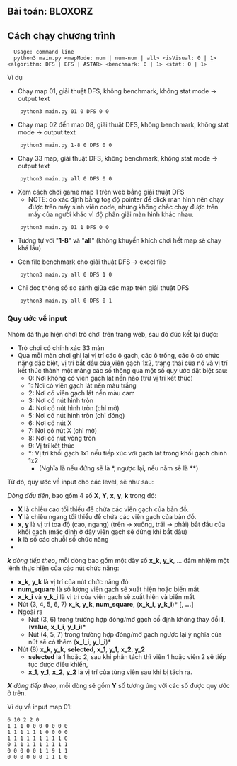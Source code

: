 ## Bài toán: BLOXORZ

## Cách chạy chương trình


```
  Usage: command line
  python3 main.py <mapMode: num | num-num | all> <isVisual: 0 | 1> <algorithm: DFS | BFS | ASTAR> <benchmark: 0 | 1> <stat: 0 | 1> 
```

Ví dụ 

- Chạy map 01, giải thuật DFS, không benchmark, không stat mode -> output text
```commandline
    python3 main.py 01 0 DFS 0 0
```

- Chạy map 02 đến map 08, giải thuật DFS, không benchmark, không stat mode -> output text
```commandline
    python3 main.py 1-8 0 DFS 0 0
```

- Chạy 33 map, giải thuật DFS, không benchmark, không stat mode -> output text
```commandline
    python3 main.py all 0 DFS 0 0
```


- Xem cách chơi game map 1 trên web bằng giải thuật DFS
  - NOTE: do xác định bằng toạ độ pointer để click màn hình nên chạy được trên máy sinh viên code, nhưng không chắc chạy được trên máy của người khác vì độ phân giải màn hình khác nhau.
```commandline
    python3 main.py 01 1 DFS 0 0
```
  - Tương tự với "**1-8**" và "**all**" (không khuyến khích chơi hết map sẽ chạy khá lâu)

- Gen file benchmark cho giải thuật DFS -> excel file
```commandline
    python3 main.py all 0 DFS 1 0
```

- Chỉ đọc thông số so sánh giữa các map trên giải thuật DFS
```commandline
    python3 main.py all 0 DFS 0 1
```


### Quy ước về input
Nhóm đã thực hiện chơi trò chơi trên trang web, sau đó đúc kết lại được:
- Trò chơi có chính xác 33 màn
- Qua mỗi màn chơi ghi lại vị trí các ô gạch, các ô trống, các ô có chức năng đặc biệt, vị trí bắt đầu của viên gạch 
1x2, trạng thái của nó và vị trí kết thúc thành một mảng các số thông qua một số quy ước đặt biệt sau:
  - 0: Nơi không có viên gạch lát nền nào (trừ vị trí kết thúc)
  - 1: Nơi có viên gạch lát nền màu trắng
  - 2: Nơi có viên gạch lát nền màu cam 
  - 3: Nơi có nút hình tròn
  - 4: Nơi có nút hình tròn (chỉ mở)
  - 5: Nơi có nút hình tròn (chỉ đóng)
  - 6: Nơi có nút X
  - 7: Nơi có nút X (chỉ mở)
  - 8: Nơi có nút vòng tròn
  - 9: Vị trí kết thúc
  - *: Vị trí khối gạch 1x1 nếu tiếp xúc với gạch lát trong khối gạch chính 1x2 
    - (Nghĩa là nếu đứng sẽ là *, ngược lại, nếu nằm sẽ là **)

Từ đó, quy ước về input cho các level, sẽ như sau:

_Dòng đầu tiên_, bao gồm 4 số **X**, **Y**, **x**, **y**, **k** trong đó:
- **X** là chiều cao tối thiếu để chứa các viên gạch của bản đồ.
- **Y** là chiều ngang tối thiểu để chứa các viên gạch của bản đồ.
- **x**, **y** là vị trí toạ độ (cao, ngang) (trên -> xuống, trái -> phải) bắt đầu của khối gạch (mặc định ở đây viên gạch sẽ đứng khi bắt đầu)
- **k** là số các chuỗi số chức năng
- 
_**k** dòng tiếp theo_, mỗi dòng bao gồm một dãy số **x_k**, **y_k**, ... đảm nhiệm một lệnh thực hiện của các nút chức năng:
- **x_k**, **y_k** là vị trí của nút chức năng đó.
- **num_square** là số lượng viên gạch sẽ xuất hiện hoặc biến mất
- **x_k_i** và **y_k_i** là vị trí của viên gạch sẽ xuất hiện và biến mất
- Nút (3, 4, 5, 6, 7) **x_k**, **y_k**, **num_square**, (**x_k_i**, **y_k_i**)* \[, **...**\]
- Ngoài ra 
  - Nút (3, 6) trong trường hợp đóng/mở gạch cố định không thay đổi **l**, (**value**, **x_l_i**, **y_l_i**)*
  - Nút (4, 5, 7) trong trường hợp đóng/mở gạch ngược lại ý nghĩa của nút sẽ có thêm (**x_l_i**, **y_l_i**)*
- Nút (8) **x_k**, **y_k**, **selected**, **x_1**, **y_1**, **x_2**, **y_2**
  - **selected** là 1 hoặc 2, sau khi phân tách thì viên 1 hoặc viên 2 sẽ tiếp tục được điều khiển,
  - **x_1**, **y_1**, **x_2**, **y_2** là vị trí của từng viên sau khi bị tách ra.

_**X** dòng tiếp theo_, mỗi dòng sẽ gồm **Y** số tương ứng với các số được quy ước ở trên.




Ví dụ về input map 01:

```text
6 10 2 2 0
1 1 1 0 0 0 0 0 0 0
1 1 1 1 1 1 0 0 0 0
1 1 1 1 1 1 1 1 1 0
0 1 1 1 1 1 1 1 1 1
0 0 0 0 0 1 1 9 1 1
0 0 0 0 0 0 1 1 1 0
```